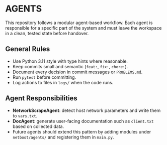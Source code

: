 # AGENTS

This repository follows a modular agent-based workflow. Each agent is responsible for a specific part of the system and must leave the workspace in a clean, tested state before handover.

## General Rules
- Use Python 3.11 style with type hints where reasonable.
- Keep commits small and semantic (`feat:`, `fix:`, `chore:`).
- Document every decision in commit messages or `PROBLEMS.md`.
- Run `pytest` before committing.
- Log actions to files in `logs/` when the code runs.

## Agent Responsibilities
- **NetworkScrapeAgent**: detect host network parameters and write them to `vars.txt`.
- **DocAgent**: generate user-facing documentation such as `client.txt` based on collected data.
- Future agents should extend this pattern by adding modules under `netboot/agents/` and registering them in `main.py`.

